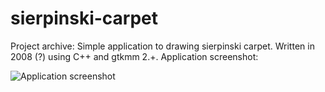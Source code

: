 sierpinski-carpet
=================

Project archive: Simple application to drawing sierpinski carpet. Written in 2008 (?) using C++ and gtkmm 2.+. 
Application screenshot: 


![Application screenshot](http://files.wojs.pl/index.php/13860bde-e502-11e8-ad91-e83935af80c7/sierpinski-carpet.png "Application screenshot")

